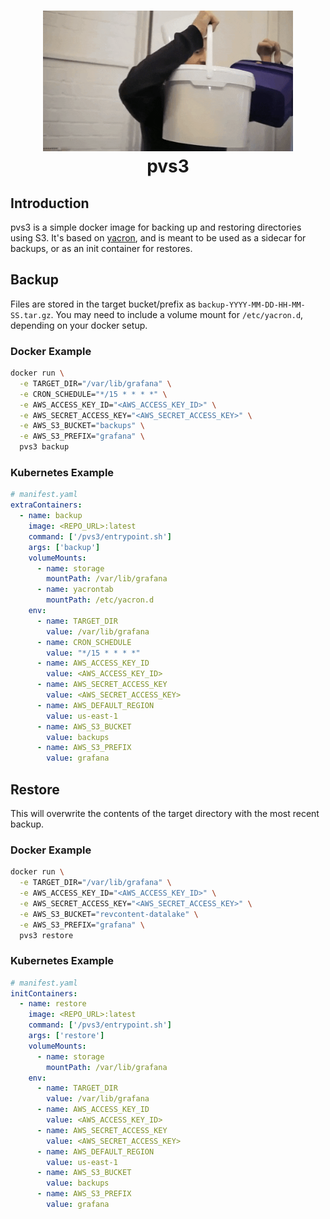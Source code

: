 <h1 align="center">
  <img src="pvs3.png" width=400 alt=""><br>
  pvs3<br>
</h1>

## Introduction

pvs3 is a simple docker image for backing up and restoring directories using S3. It's based on [yacron](https://github.com/gjcarneiro/yacron), and is meant to be used as a sidecar for backups, or as an init container for restores.

## Backup

Files are stored in the target bucket/prefix as `backup-YYYY-MM-DD-HH-MM-SS.tar.gz`. You may need to include a volume mount for `/etc/yacron.d`, depending on your docker setup.

### Docker Example

```bash
docker run \
  -e TARGET_DIR="/var/lib/grafana" \
  -e CRON_SCHEDULE="*/15 * * * *" \
  -e AWS_ACCESS_KEY_ID="<AWS_ACCESS_KEY_ID>" \
  -e AWS_SECRET_ACCESS_KEY="<AWS_SECRET_ACCESS_KEY>" \
  -e AWS_S3_BUCKET="backups" \
  -e AWS_S3_PREFIX="grafana" \
  pvs3 backup
```

### Kubernetes Example

```yaml
# manifest.yaml
extraContainers:
  - name: backup
    image: <REPO_URL>:latest
    command: ['/pvs3/entrypoint.sh']
    args: ['backup']
    volumeMounts:
      - name: storage
        mountPath: /var/lib/grafana
      - name: yacrontab
        mountPath: /etc/yacron.d
    env:
      - name: TARGET_DIR
        value: /var/lib/grafana
      - name: CRON_SCHEDULE
        value: "*/15 * * * *"
      - name: AWS_ACCESS_KEY_ID
        value: <AWS_ACCESS_KEY_ID>
      - name: AWS_SECRET_ACCESS_KEY
        value: <AWS_SECRET_ACCESS_KEY>
      - name: AWS_DEFAULT_REGION
        value: us-east-1
      - name: AWS_S3_BUCKET
        value: backups
      - name: AWS_S3_PREFIX
        value: grafana
```

## Restore

This will overwrite the contents of the target directory with the most recent backup.

### Docker Example

```bash
docker run \
  -e TARGET_DIR="/var/lib/grafana" \
  -e AWS_ACCESS_KEY_ID="<AWS_ACCESS_KEY_ID>" \
  -e AWS_SECRET_ACCESS_KEY="<AWS_SECRET_ACCESS_KEY>" \
  -e AWS_S3_BUCKET="revcontent-datalake" \
  -e AWS_S3_PREFIX="grafana" \
  pvs3 restore
```

### Kubernetes Example

```yaml
# manifest.yaml
initContainers:
  - name: restore
    image: <REPO_URL>:latest
    command: ['/pvs3/entrypoint.sh']
    args: ['restore']
    volumeMounts:
      - name: storage
        mountPath: /var/lib/grafana
    env:
      - name: TARGET_DIR
        value: /var/lib/grafana
      - name: AWS_ACCESS_KEY_ID
        value: <AWS_ACCESS_KEY_ID>
      - name: AWS_SECRET_ACCESS_KEY
        value: <AWS_SECRET_ACCESS_KEY>
      - name: AWS_DEFAULT_REGION
        value: us-east-1
      - name: AWS_S3_BUCKET
        value: backups
      - name: AWS_S3_PREFIX
        value: grafana
```
